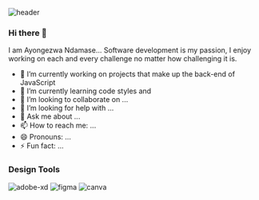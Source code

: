 ![header](https://github.com/TheCyberAyo/TheCyberAyo/assets/104082697/8ee020e2-9cda-4c37-9f64-15959ccbd267)

### Hi there 👋

I am Ayongezwa Ndamase... Software development is my passion, I enjoy working on each and every challenge no matter how challenging it is.

- 🔭 I’m currently working on projects that make up the back-end of JavaScript
- 🌱 I’m currently learning code styles and 
- 👯 I’m looking to collaborate on ...
- 🤔 I’m looking for help with ...
- 💬 Ask me about ...
- 📫 How to reach me: ...
- 😄 Pronouns: ...
- ⚡ Fun fact: ...

### Design Tools

![adobe-xd](https://img.shields.io/badge/adobe_xd-470137?style=for-the-badge&logo=adobe-xd&logoColor=white)
![figma](https://img.shields.io/badge/figma-000000?style=for-the-badge&logo=figma&logoColor=white)
![canva](https://img.shields.io/badge/canva-00C4CC?style=for-the-badge&logo=canva&logoColor=white)

